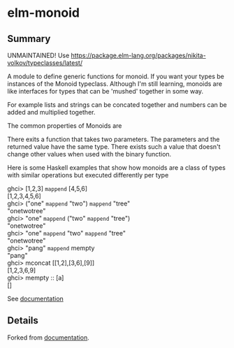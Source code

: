 # elm-monoid

## Summary


UNMAINTAINED! Use https://package.elm-lang.org/packages/nikita-volkov/typeclasses/latest/


A module to define generic functions for monoid.  If you want your types be instances of the Monoid typeclass.  Although I'm still learning, monoids are like interfaces for types that can be 'mushed' together in some way.

For example lists and strings can be concated together and numbers can be added and multiplied together.

The common properties of Monoids are 

There exits a function that takes two parameters.
The parameters and the returned value have the same type.
There exists such a value that doesn't change other values when used with the binary function.

Here is some Haskell examples that show how monoids are a class of types with similar operations but executed differently per type

ghci> [1,2,3] `mappend` [4,5,6]  
[1,2,3,4,5,6]  
ghci> ("one" `mappend` "two") `mappend` "tree"  
"onetwotree"  
ghci> "one" `mappend` ("two" `mappend` "tree")  
"onetwotree"  
ghci> "one" `mappend` "two" `mappend` "tree"  
"onetwotree"  
ghci> "pang" `mappend` mempty  
"pang"  
ghci> mconcat [[1,2],[3,6],[9]]  
[1,2,3,6,9]  
ghci> mempty :: [a]  
[]  

See [documentation](http://learnyouahaskell.com/functors-applicative-functors-and-monoids#monoids)

## Details

Forked from [documentation](http://package.elm-lang.org/packages/arowM/elm-monoid/latest).
